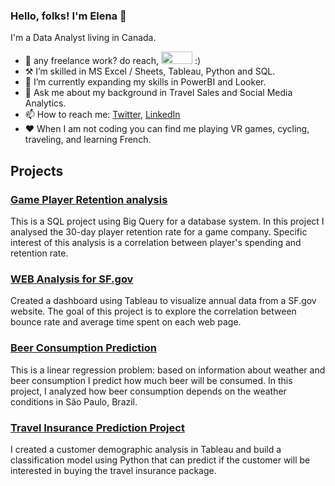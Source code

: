 ### Hello, folks! I'm Elena 👋

I'm a Data Analyst living in Canada.

- 💼 any freelance work? do reach, <a href="mailto:lena.a.fedotova@gmail.com?"><img src="https://img.shields.io/badge/gmail-%23DD0031.svg?&style=for-the-badge&logo=gmail&logoColor=white" width="50" height="20"/></a> :)
- ⚒️ I’m skilled in MS Excel / Sheets, Tableau, Python and SQL.
- 🌱 I’m currently expanding my skills in PowerBI and Looker.
- 💬 Ask me about my background in Travel Sales and Social Media Analytics.
- 📫 How to reach me: [Twitter](https://twitter.com/Paivi_Drop), [LinkedIn](https://www.linkedin.com/in/fedotova-elena/)
- ❤️ When I am not coding you can find me playing VR games, cycling, traveling, and learning French. 

## Projects
### [Game Player Retention analysis](https://github.com/Fedotova-Elena/ProjectOne) 

This is a SQL project using Big Query for a database system.
In this project I analysed the 30-day player retention rate for a game company. 
Specific interest of this analysis is a correlation between player's spending and retention rate. 

### [WEB Analysis for SF.gov](https://github.com/Fedotova-Elena/DataProtfolio/tree/main/Tableau%20Project) 

Created a dashboard using Tableau to visualize annual data from a SF.gov website. 
The goal of this project is to explore the correlation between bounce rate and average time spent on each web page.

### [Beer Consumption Prediction](https://github.com/Fedotova-Elena/DataProtfolio/tree/main/Beer%20Consumption%20project) 

This is a linear regression problem: based on information about weather and beer consumption I predict how much beer will be consumed. In this project, I analyzed how beer consumption depends on the weather conditions in São Paulo, Brazil.

### [Travel Insurance Prediction Project](https://github.com/Fedotova-Elena/DataProtfolio/tree/main/Capstone%20Project)

I created a customer demographic analysis in Tableau and build a classification model using Python that can predict if the customer will be interested in buying the travel insurance package.
